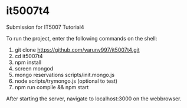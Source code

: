 # it5007t4
Submission for IT5007 Tutorial4

To run the project, enter the following commands on the shell:
1. git clone https://github.com/varunv997/it5007t4.git
2. cd it5007t4
3. npm install
4. screen mongod
5. mongo reservations scripts/init.mongo.js
6. node scripts/trymongo.js (optional to test)
7. npm run compile && npm start

After starting the server, navigate to localhost:3000 on the webbrowser.
